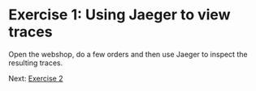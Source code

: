 # Exercise 1: Using Jaeger to view traces
Open the webshop, do a few orders and then use Jaeger to inspect the resulting traces.

Next: [Exercise 2](./exercise-2.md)
